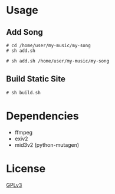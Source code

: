 # Usage

## Add Song

```
# cd /home/user/my-music/my-song
# sh add.sh
```

```
# sh add.sh /home/user/my-music/my-song
```

## Build Static Site

```
# sh build.sh
```

# Dependencies

- ffmpeg
- exiv2
- mid3v2 (python-mutagen)

# License
[GPLv3](https://www.gnu.org/licenses/gpl-3.0.txt)

